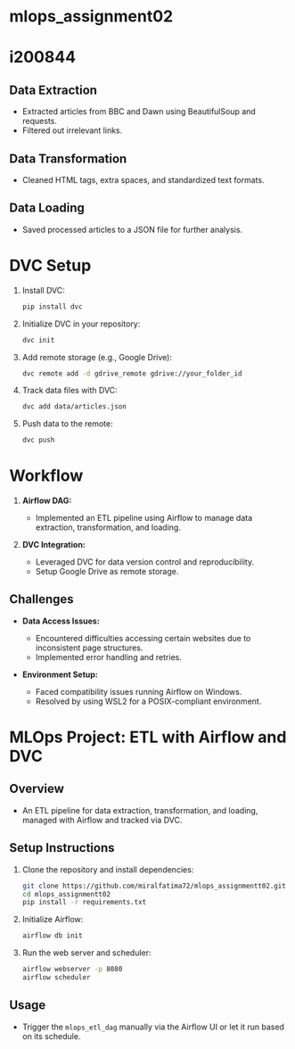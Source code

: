 # mlops_assignment02
# i200844

## Data Extraction
- Extracted articles from BBC and Dawn using BeautifulSoup and requests.
- Filtered out irrelevant links.

## Data Transformation
- Cleaned HTML tags, extra spaces, and standardized text formats.

## Data Loading
- Saved processed articles to a JSON file for further analysis.

# DVC Setup
1. Install DVC:
    ```bash
    pip install dvc
    ```
2. Initialize DVC in your repository:
    ```bash
    dvc init
    ```
3. Add remote storage (e.g., Google Drive):
    ```bash
    dvc remote add -d gdrive_remote gdrive://your_folder_id
    ```
4. Track data files with DVC:
    ```bash
    dvc add data/articles.json
    ```
5. Push data to the remote:
    ```bash
    dvc push
    ```

# Workflow 

1. **Airflow DAG:** 
    - Implemented an ETL pipeline using Airflow to manage data extraction, transformation, and loading.

2. **DVC Integration:**
    - Leveraged DVC for data version control and reproducibility.
    - Setup Google Drive as remote storage.

## Challenges
- **Data Access Issues:** 
  - Encountered difficulties accessing certain websites due to inconsistent page structures.
  - Implemented error handling and retries.

- **Environment Setup:**
  - Faced compatibility issues running Airflow on Windows.
  - Resolved by using WSL2 for a POSIX-compliant environment.

# MLOps Project: ETL with Airflow and DVC

## Overview
- An ETL pipeline for data extraction, transformation, and loading, managed with Airflow and tracked via DVC.

## Setup Instructions
1. Clone the repository and install dependencies:
    ```bash
    git clone https://github.com/miralfatima72/mlops_assignmentt02.git
    cd mlops_assignmentt02
    pip install -r requirements.txt
    ```

2. Initialize Airflow:
    ```bash
    airflow db init
    ```

3. Run the web server and scheduler:
    ```bash
    airflow webserver -p 8080
    airflow scheduler
    ```

## Usage
- Trigger the `mlops_etl_dag` manually via the Airflow UI or let it run based on its schedule.


